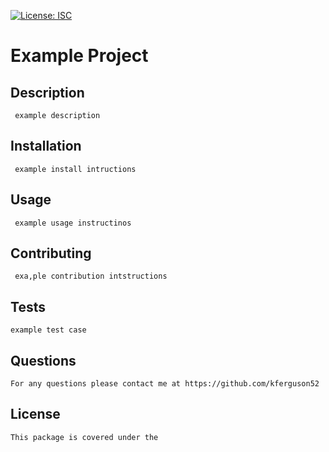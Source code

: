 [![License: ISC](https://img.shields.io/badge/License-ISC-blue.svg)](https://opensource.org/licenses/ISC)
  # Example Project
  ## Description
     example description
  ## Installation
     example install intructions
  ## Usage
     example usage instructinos
  ## Contributing
     exa,ple contribution intstructions
  ## Tests
    example test case
  ## Questions
    For any questions please contact me at https://github.com/kferguson52
  ## License
    This package is covered under the 
